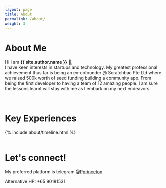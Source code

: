 ```yaml
---
layout: page
title: About
permalink: /about/
weight: 3
---
```


# **About Me**

Hi I am **{{ site.author.name }}** :wave:,<br>
I have keen interests in startups and technology. My greatest professional achievement thus far is being an ex-cofounder @ Scratchbac Pte Ltd where we raised 500k worth of seed funding building a community app. From being the first developer to having a team of 12 amazing people. I am sure the lessons learnt will stay with me as I embark on my next endeavors.

<!-- <div class="row">
{% include about/skills.html title="Programming Skills" source=site.data.programming-skills %}
{% include about/skills.html title="Other Skills" source=site.data.other-skills %}
</div> -->

<!-- Work Experience -->
<br>
<h1>Key Experiences</h1>
<div class="row">
{% include about/timeline.html %}
</div>

<br>
<h1>Let's connect!</h1>
My preferred platform is telegram <a href="https://t.me/pprinceton" target="_blank" rel="noopener noreferrer">@Pprinceton</a>

Alternative HP: +65 90181531
